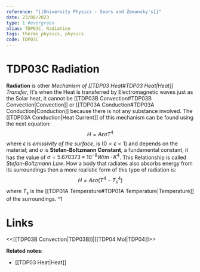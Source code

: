```yaml
---
reference: "[[University Physics - Sears and Zemansky's]]"
date: 23/08/2023
type: 1 #evergreen
alias: TDP03C, Radiation
tags: thermo_physics, physics
code: TDP03C
---
```

# TDP03C Radiation

**Radiation** is other *Mechanism of [[TDP03 Heat#TDP03 Heat|Heat]] Transfer*, It's when the Heat is transferred by Electromagnetic waves just as the Solar heat, it cannot be [[TDP03B Convection#TDP03B Convection|Convection]] or [[TDP03A Conduction#TDP03A Conduction|Conduction]] because there is not any substance involved. The [[TDP03A Conduction|Heat Current]] of this mechanism can be found using the next equation: $$H = A\epsilon\sigma T^4$$ where $\epsilon$ is *emissivity of the surface*, is $(0 < \epsilon < 1)$ and depends on the material; and $\sigma$ is **Stefan-Boltzmann Constant**, a fundamental constant, it has the value of $\sigma=5.670373\times 10^{-8}W/m \cdot K^4$. This Relationship is called *Stefan-Boltzmann Law*. How a body that radiates also absorbs energy from its surroundings then a more realistic form of this type of radiation is: $$H = A\epsilon\sigma(T^4 - T_s^4)$$ where $T_s$ is the [[TDP01A Temperature#TDP01A Temperature|Temperature]] of the surroundings. ^1

# Links
<<[[TDP03B Convection|TDP03B]]|[[TDP04 Mol|TDP04]]>>

**Related notes:**
- [[TDP03 Heat|Heat]] 